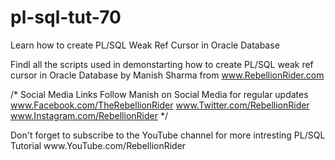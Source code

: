 # pl-sql-tut-70
Learn how to create PL/SQL Weak Ref Cursor in Oracle Database

Findl all the scripts used in demonstarting how to create PL/SQL weak ref cursor in Oracle Database 
by Manish Sharma from www.RebellionRider.com

/*
    Social Media Links
    Follow Manish on Social Media for regular updates
    www.Facebook.com/TheRebellionRider
    www.Twitter.com/RebellionRider
    www.Instagram.com/RebellionRider
*/


<!-------!>
Don't forget to subscribe to the YouTube channel for more intresting PL/SQL Tutorial
www.YouTube.com/RebellionRider
